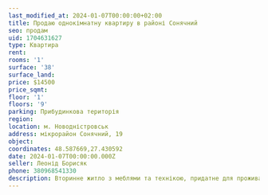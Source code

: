 ```yaml
---
last_modified_at: 2024-01-07T00:00:00+02:00
title: Продаю однокімнатну квартиру в районі Сонячний
seo: продам
uid: 1704631627
type: Квартира
rent:
rooms: '1'
surface: '38'
surface_land:
price: $14500
price_sqmt:
floor: '1'
floors: '9'
parking: Прибудинкова територія
region:
location: м. Новодністровськ
address: мікрорайон Сонячний, 19
object:
coordinates: 48.587669,27.430592
date: 2024-01-07T00:00:00.000Z
seller: Леонід Борисяк
phone: 380968541330
description: Вторинне житло з меблями та технікою, придатне для проживання
---
```

